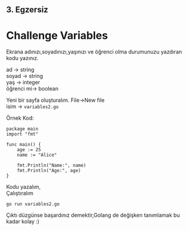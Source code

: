 ## 3. Egzersiz

# Challenge Variables

Ekrana adınızı,soyadınızı,yaşınızı ve öğrenci olma durumunuzu yazdıran kodu yazınız.

ad        -> string <br />
soyad     -> string  <br />
yaş       -> integer <br />
öğrenci mi-> boolean <br />

Yeni bir sayfa oluşturalım. File->New file <br />
isim -> ```variables2.go```

Örnek Kod:
```
package main
import "fmt"

func main() {
    age := 25
    name := "Alice"

    fmt.Println("Name:", name)
    fmt.Println("Age:", age)
}
```
Kodu yazalım, <br />
Çalıştıralım <br />
```
go run variables2.go
```
Çıktı düzgünse başardınız demektir,Golang de değişken tanımlamak bu kadar kolay :)
